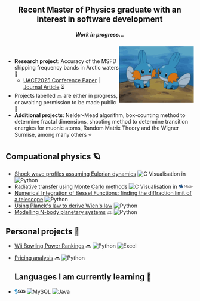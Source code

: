 ## <div align="center">Recent Master of Physics graduate with an interest in software development</div> 
##### <div align="center">Work in progress...</div> 


<img src="/Content/mudkip.gif" align="right" width="200" />

<br/> 

- **Research project**: Accuracy of the MSFD shipping frequency bands in Arctic waters 🌊
  - [UACE2025 Conference Paper](/Content/Blondel_etal_UACE2025_v1.pdf) | [Journal Article](/Content/Blondel_etal_UACE2025_v1.pdf) ⏳
- Projects labelled 🔜 are either in progress, or awaiting permission to be made public 🙂
- **Additional projects**: Nelder-Mead algorithm, box-counting method to determine fractal dimensions, shooting method to determine transition energies for muonic atoms, Random Matrix Theory and the Wigner Surmise, among many others ⭐

## Compuational physics 🪐
- [Shock wave profiles assuming Eulerian dynamics](https://github.com/cooperdylan19/fluid-solver)  ![C](https://img.shields.io/badge/c-%2300599C.svg?style=for-the-badge&logo=c&logoColor=white) Visualisation in ![Python](https://img.shields.io/badge/Python-3670A0?style=flat&logo=python&logoColor=ffdd54)
- [Radiative transfer using Monte Carlo methods](https://github.com/cooperdylan19/radiative-transfer)  ![C](https://img.shields.io/badge/c-%2300599C.svg?style=for-the-badge&logo=c&logoColor=white) Visualisation in <img src="/Content/Maple_logo.png" width=8% height=8%>
- [Numerical Integration of Bessel Functions: finding the diffraction limit of a telescope](https://github.com/cooperdylan19/airy-disk) ![Python](https://img.shields.io/badge/Python-3670A0?style=flat&logo=python&logoColor=ffdd54)
- [Using Planck's law to derive Wien's law](https://github.com/cooperdylan19/wiens-law) ![Python](https://img.shields.io/badge/Python-3670A0?style=flat&logo=python&logoColor=ffdd54)
- [Modelling N-body planetary systems](https://github.com/cooperdylan19/) 🔜 ![Python](https://img.shields.io/badge/Python-3670A0?style=flat&logo=python&logoColor=ffdd54)

## Personal projects 🎳
- [Wii Bowling Power Rankings](...) 🔜  ![Python](https://img.shields.io/badge/Python-3670A0?style=flat&logo=python&logoColor=ffdd54) ![Excel](https://img.shields.io/badge/Microsoft_Excel-217346?style=for-the-badge&logo=microsoft-excel&logoColor=white)
- [Pricing analysis](...) 🔜 ![Python](https://img.shields.io/badge/Python-3670A0?style=flat&logo=python&logoColor=ffdd54)

  ## Languages I am currently learning 🌱
- <img src="/Content/SAS_logo.png" width=6% height=6%> ![MySQL](https://img.shields.io/badge/mysql-4479A1.svg?style=for-the-badge&logo=mysql&logoColor=white) ![Java](https://img.shields.io/badge/java-%23ED8B00.svg?style=for-the-badge&logo=openjdk&logoColor=white)

